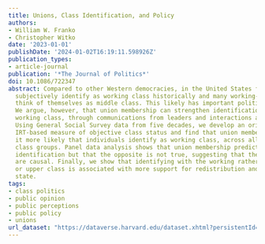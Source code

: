 ```yaml
---
title: Unions, Class Identification, and Policy                         Attitudes
authors:
- William W. Franko
- Christopher Witko
date: '2023-01-01'
publishDate: '2024-01-02T16:19:11.598926Z'
publication_types:
- article-journal
publication: '*The Journal of Politics*'
doi: 10.1086/722347
abstract: Compared to other Western democracies, in the United States fewer people
  subjectively identify as working class historically and many working-class individuals
  think of themselves as middle class. This likely has important political implications.
  We argue, however, that union membership can strengthen identification with the
  working class, through communications from leaders and interactions among members.
  Using General Social Survey data from five decades, we develop an original multi-indicator
  IRT-based measure of objective class status and find that union membership makes
  it more likely that individuals identify as working class, across all objective
  class groups. Panel data analysis shows that union membership predicts future working-class
  identification but that the opposite is not true, suggesting that these associations
  are causal. Finally, we show that identifying with the working rather than middle
  or upper class is associated with more support for redistribution and the welfare
  state.
tags:
- class politics
- public opinion
- public perceptions
- public policy
- unions
url_dataset: "https://dataverse.harvard.edu/dataset.xhtml?persistentId=doi:10.7910/DVN/2VHCON"
---
```

